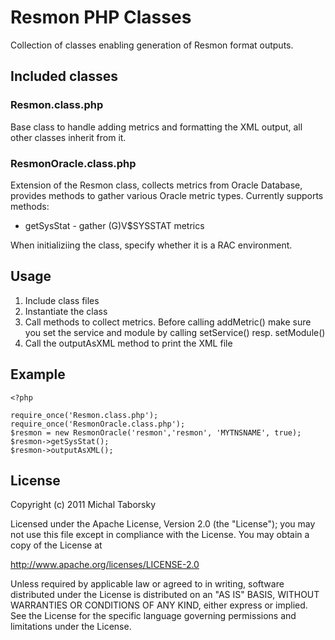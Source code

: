 # Resmon PHP Classes

Collection of classes enabling generation of Resmon format outputs.

## Included classes

### Resmon.class.php 	
Base class to handle adding metrics and formatting the XML output, 
all other classes inherit from it. 

### ResmonOracle.class.php
Extension of the Resmon class, collects metrics from Oracle Database, 
provides methods to gather various Oracle metric types. Currently
supports methods:
-  getSysStat - gather (G)V$SYSSTAT metrics

When initializiing the class, specify whether it is a RAC environment.

## Usage

1. Include class files
2. Instantiate the class
3. Call methods to collect metrics. Before calling addMetric() make sure you 
   set the service and module by calling setService() resp. setModule()
4. Call the outputAsXML method to print the XML file


## Example

	<?php
	
	require_once('Resmon.class.php');
	require_once('ResmonOracle.class.php');
	$resmon = new ResmonOracle('resmon','resmon', 'MYTNSNAME', true);
	$resmon->getSysStat();
	$resmon->outputAsXML();



## License

Copyright (c) 2011 Michal Taborsky

Licensed under the Apache License, Version 2.0 (the "License");
you may not use this file except in compliance with the License.
You may obtain a copy of the License at

 http://www.apache.org/licenses/LICENSE-2.0

Unless required by applicable law or agreed to in writing, software
distributed under the License is distributed on an "AS IS" BASIS,
WITHOUT WARRANTIES OR CONDITIONS OF ANY KIND, either express or implied.
See the License for the specific language governing permissions and
limitations under the License.
